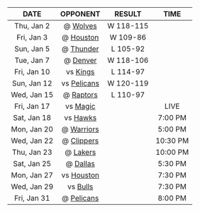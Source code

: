 |    DATE     |            OPPONENT            |  RESULT   |   TIME   |
|:-----------:|:------------------------------:|:---------:|:--------:|
| Thu, Jan 2  |  @ [Wolves](/r/timberwolves)   | W 118-115 |          |
| Fri, Jan 3  |    @ [Houston](/r/rockets)     | W 109-86  |          |
| Sun, Jan 5  |    @ [Thunder](/r/Thunder)     | L 105-92  |          |
| Tue, Jan 7  |  @ [Denver](/r/denvernuggets)  | W 118-106 |          |
| Fri, Jan 10 |      vs [Kings](/r/kings)      | L 114-97  |          |
| Sun, Jan 12 | vs [Pelicans](/r/NOLAPelicans) | W 120-119 |          |
| Wed, Jan 15 | @ [Raptors](/r/torontoraptors) | L 110-97  |          |
| Fri, Jan 17 |  vs [Magic](/r/OrlandoMagic)   |           |   LIVE   |
| Sat, Jan 18 |  vs [Hawks](/r/AtlantaHawks)   |           | 7:00 PM  |
| Mon, Jan 20 |   @ [Warriors](/r/warriors)    |           | 5:00 PM  |
| Wed, Jan 22 |  @ [Clippers](/r/LAClippers)   |           | 10:30 PM |
| Thu, Jan 23 |     @ [Lakers](/r/lakers)      |           | 10:00 PM |
| Sat, Jan 25 |    @ [Dallas](/r/Mavericks)    |           | 5:30 PM  |
| Mon, Jan 27 |    vs [Houston](/r/rockets)    |           | 7:30 PM  |
| Wed, Jan 29 |  vs [Bulls](/r/chicagobulls)   |           | 7:30 PM  |
| Fri, Jan 31 | @ [Pelicans](/r/NOLAPelicans)  |           | 8:00 PM  |